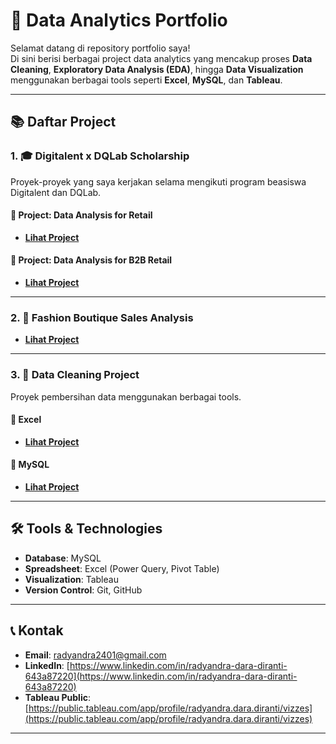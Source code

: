 # 📂 Data Analytics Portfolio

Selamat datang di repository portfolio saya!  
Di sini berisi berbagai project data analytics yang mencakup proses **Data Cleaning**, **Exploratory Data Analysis (EDA)**, hingga **Data Visualization** menggunakan berbagai tools seperti **Excel**, **MySQL**, dan **Tableau**.

---

## 📚 Daftar Project

### 1. 🎓 Digitalent x DQLab Scholarship
Proyek-proyek yang saya kerjakan selama mengikuti program beasiswa Digitalent dan DQLab.

#### 📌 Project: Data Analysis for Retail
- **[Lihat Project](./Project-DigitalentXDQLab-Scholarship/Project-Data-Analysis-for-Retail)**

#### 📌 Project: Data Analysis for B2B Retail
- **[Lihat Project](./Project-DigitalentXDQLab-Scholarship/Project-Data-Analysis-for-B2B-Retail)**

---

### 2. 👗 Fashion Boutique Sales Analysis
- **[Lihat Project](./Fashion-Boutique-Sales-Analysis)**

---

### 3. 🧹 Data Cleaning Project
Proyek pembersihan data menggunakan berbagai tools.

#### 📌 Excel
- **[Lihat Project](./Data-Cleaning-Project/Excel)**

#### 📌 MySQL
- **[Lihat Project](./Data-Cleaning-Project/MySQL)**

---

## 🛠 Tools & Technologies
- **Database**: MySQL
- **Spreadsheet**: Excel (Power Query, Pivot Table)
- **Visualization**: Tableau
- **Version Control**: Git, GitHub

---

## 📞 Kontak
- **Email**: [radyandra2401@gmail.com](mailto:radyandra2401@gmail.com)
- **LinkedIn**: [https://www.linkedin.com/in/radyandra-dara-diranti-643a87220](https://www.linkedin.com/in/radyandra-dara-diranti-643a87220)
- **Tableau Public**: [https://public.tableau.com/app/profile/radyandra.dara.diranti/vizzes](https://public.tableau.com/app/profile/radyandra.dara.diranti/vizzes)

---
